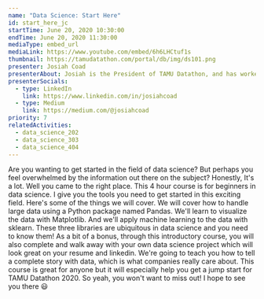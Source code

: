 ```yaml
---
name: "Data Science: Start Here"
id: start_here_jc
startTime: June 20, 2020 10:30:00
endTime: June 20, 2020 11:30:00
mediaType: embed_url
mediaLink: https://www.youtube.com/embed/6h6LHCtuf1s
thumbnail: https://tamudatathon.com/portal/db/img/ds101.png
presenter: Josiah Coad
presenterAbout: Josiah is the President of TAMU Datathon, and has worked at Facebook, Microsoft and CIA. He is also the founder of Coaded, a data science consulting and education company.
presenterSocials:
  - type: LinkedIn
    link: https://www.linkedin.com/in/josiahcoad
  - type: Medium
    link: https://medium.com/@josiahcoad
priority: 7
relatedActivities:
  - data_science_202
  - data_science_303
  - data_science_404
---
```

Are you wanting to get started in the field of data science? But perhaps you feel overwhelmed by the information out there on the subject? Honestly, It's a lot. Well you came to the right place. This 4 hour course is for beginners in data science. I give you the tools you need to get started in this exciting field. Here's some of the things we will cover. We will cover how to handle large data using a Python package named Pandas. We'll learn to visualize the data with Matplotlib.  And we'll apply machine learning to the data with sklearn. These three libraries are ubiquitous in data science and you need to know them! As a bit of a bonus, through this introductory course, you will also complete and walk away with your own data science project which will look great on your resume and linkedin. We're going to teach you how to tell a complete story with data, which is what companies really care about. This course is great for anyone but it will especially help you get a jump start for TAMU Datathon 2020. So yeah, you won't want to miss out! I hope to see you there 😃